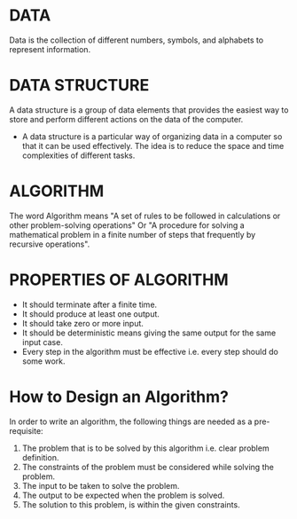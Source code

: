 # DATA
Data is the collection of different numbers, symbols, and alphabets to represent information.

# DATA STRUCTURE
A data structure is a group of data elements that provides the easiest way to store and perform different actions on the data of the computer. 
* A data structure is a particular way of organizing data in a computer so that it can be used effectively. The idea is to reduce the space and time complexities of different tasks. 

# ALGORITHM
The word Algorithm means "A  set of rules to be followed in calculations or other problem-solving operations" Or "A procedure for solving a mathematical problem in a finite number of steps that frequently by recursive operations". 

# PROPERTIES OF ALGORITHM
* It should terminate after a finite time.
* It should produce at least one output.
* It should take zero or more input.
* It should be deterministic means giving the same output for the same input case.
* Every step in the algorithm must be effective i.e. every step should do some work.

# How to Design an Algorithm?
In order to write an algorithm, the following things are needed as a pre-requisite: <br>
 
1) The problem that is to be solved by this algorithm i.e. clear problem definition.
2) The constraints of the problem must be considered while solving the problem.
3) The input to be taken to solve the problem.
4) The output to be expected when the problem is solved.
5) The solution to this problem, is within the given constraints.